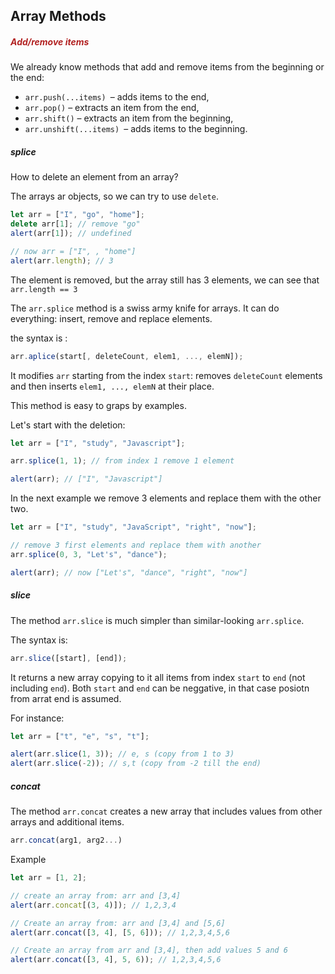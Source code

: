 <h2>Array Methods</h2>

<h5 style="color: FireBrick;">Add/remove items</h5>

We already know methods that add and remove items from the beginning or the end:

- `arr.push(...items) `– adds items to the end,
- `arr.pop()` – extracts an item from the end,
- `arr.shift()` – extracts an item from the beginning,
- `arr.unshift(...items) `– adds items to the beginning.

<h5>splice</h5>

How to delete an element from an array?

The arrays ar objects, so we can try to use `delete`.

```js
let arr = ["I", "go", "home"];
delete arr[1]; // remove "go"
alert(arr[1]); // undefined

// now arr = ["I", , "home"]
alert(arr.length); // 3
```

The element is removed, but the array still has 3 elements, we can see that `arr.length == 3`

The `arr.splice` method is a swiss army knife for arrays. It can do everything: insert, remove and replace elements.

the syntax is :

```js
arr.aplice(start[, deleteCount, elem1, ..., elemN]);
```

It modifies `arr` starting from the index `start`: removes `deleteCount` elements and then inserts `elem1, ..., elemN` at their place.

This method is easy to graps by examples.

Let's start with the deletion:

```js
let arr = ["I", "study", "Javascript"];

arr.splice(1, 1); // from index 1 remove 1 element

alert(arr); // ["I", "Javascript"]
```

In the next example we remove 3 elements and replace them with the other two.

```js
let arr = ["I", "study", "JavaScript", "right", "now"];

// remove 3 first elements and replace them with another
arr.splice(0, 3, "Let's", "dance");

alert(arr); // now ["Let's", "dance", "right", "now"]
```

<h5>slice</h5>

The method `arr.slice` is much simpler than similar-looking `arr.splice`.

The syntax is:

```js
arr.slice([start], [end]);
```

It returns a new array copying to it all items from index `start` to `end` (not including `end`).
Both `start` and `end` can be neggative, in that case posiotn from arrat end is assumed.

For instance:

```js
let arr = ["t", "e", "s", "t"];

alert(arr.slice(1, 3)); // e, s (copy from 1 to 3)
alert(arr.slice(-2)); // s,t (copy from -2 till the end)
```

<h5>concat</h5>

The method `arr.concat` creates a new array that includes values from other arrays and additional items.

```js
arr.concat(arg1, arg2...)
```

Example

```js
let arr = [1, 2];

// create an array from: arr and [3,4]
alert(arr.concat[(3, 4)]); // 1,2,3,4

// Create an array from: arr and [3,4] and [5,6]
alert(arr.concat([3, 4], [5, 6])); // 1,2,3,4,5,6

// Create an array from arr and [3,4], then add values 5 and 6
alert(arr.concat([3, 4], 5, 6)); // 1,2,3,4,5,6
```
